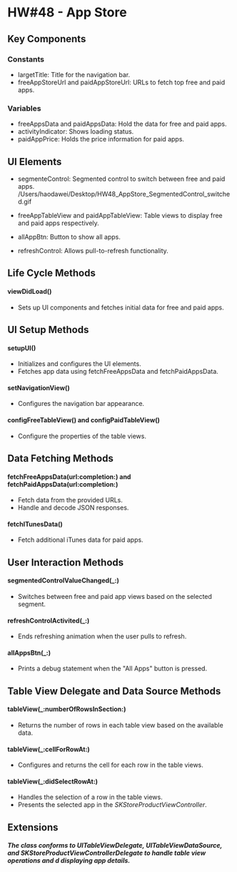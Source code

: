 #  HW#48 - App Store 

## Key Components
### Constants
* largetTitle: Title for the navigation bar.
* freeAppStoreUrl and paidAppStoreUrl: URLs to fetch top free and paid apps.

### Variables
* freeAppsData and paidAppsData: Hold the data for free and paid apps.
* activityIndicator: Shows loading status.
* paidAppPrice: Holds the price information for paid apps.

## UI Elements
* segmenteControl: Segmented control to switch between free and paid apps.
/Users/haodawei/Desktop/HW48_AppStore_SegmentedControl_switched.gif

* freeAppTableView and paidAppTableView: Table views to display free and paid apps respectively.
* allAppBtn: Button to show all apps.
* refreshControl: Allows pull-to-refresh functionality.

## Life Cycle Methods
#### viewDidLoad()
* Sets up UI components and fetches initial data for free and paid apps.

## UI Setup Methods
#### setupUI()
* Initializes and configures the UI elements.
* Fetches app data using fetchFreeAppsData and fetchPaidAppsData.

#### setNavigationView()
* Configures the navigation bar appearance.

#### configFreeTableView() and configPaidTableView()
* Configure the properties of the table views.

## Data Fetching Methods

#### fetchFreeAppsData(url:completion:) and fetchPaidAppsData(url:completion:)
* Fetch data from the provided URLs.
* Handle and decode JSON responses.
#### fetchITunesData()
* Fetch additional iTunes data for paid apps.

## User Interaction Methods
#### segmentedControlValueChanged(_:)
* Switches between free and paid app views based on the selected segment.

#### refreshControlActivited(_:)
* Ends refreshing animation when the user pulls to refresh.
#### allAppsBtn(_:)
* Prints a debug statement when the "All Apps" button is pressed.

## Table View Delegate and Data Source Methods
#### tableView(_:numberOfRowsInSection:)
* Returns the number of rows in each table view based on the available data.

#### tableView(_:cellForRowAt:)
* Configures and returns the cell for each row in the table views.

#### tableView(_:didSelectRowAt:)
* Handles the selection of a row in the table views.
* Presents the selected app in the _SKStoreProductViewController_.

## Extensions
##### The class conforms to _UITableViewDelegate_, _UITableViewDataSource_, and _SKStoreProductViewControllerDelegate_ to handle table view operations and d displaying app details.

